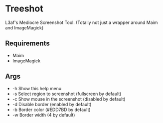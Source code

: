 # Treeshot

L3af's Mediocre Screenshot Tool. (Totally not just a wrapper around Maim and ImageMagick)

## Requirements

- Maim
- ImageMagick

## Args
-  -h  Show this help menu
-  -s  Select region to screenshot (fullscreen by default)
-  -c  Show mouse in the screenshot (disabled by default)
-  -d  Disable border (enabled by default)
-  -b  Border color (#EDD7BD by default)
-  -w  Border width (4 by default)

